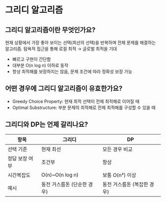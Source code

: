 # 그리디 알고리즘

## 그리디 알고리즘이란 무엇인가요?

현재 상황에서 가장 좋아 보이는 선택(최선의 선택)을 반복하며 전체 문제를 해결하는 알고리즘. 탐욕적 접근을 통해 로컬 최적 → 글로벌 최적을 기대

- 빠르고 구현이 간단함
- 대부분 O(n log n) 이하로 동작
- 항상 최적해를 보장하지는 않음, 문제 조건에 따라 정확성 보장 가능

## 어떤 경우에 그리디 알고리즘이 유효한가요?

- Greedy Choice Property: 현재 최적 선택이 전체 최적해로 이어질 때
- Optimal Substructure: 부분 문제의 최적해로 전체 최적해를 구성할 수 있을 때

## 그리디와 DP는 언제 갈리나요?

| 항목           | 그리디                      | DP                          |
| -------------- | --------------------------- | --------------------------- |
| 선택 기준      | 현재 최선                   | 모든 경우 비교              |
| 정답 보장 여부 | 조건부                      | 항상                        |
| 시간복잡도     | O(n)~O(n log n)             | 보통 O(n²) 이상             |
| 예시           | 동전 거스름돈 (단순한 경우) | 동전 거스름돈 (복잡한 경우) |
